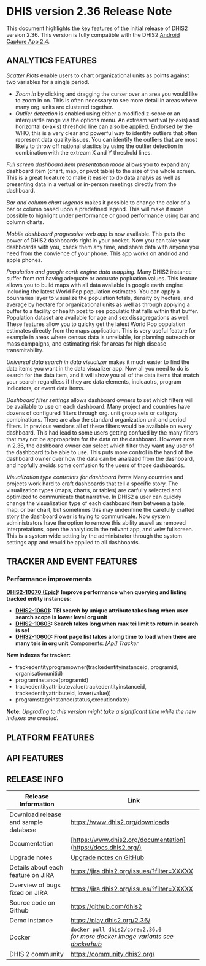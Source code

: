 # DHIS version 2.36 Release Note

This document highlights the key features of the initial release of DHIS2 version 2.36.
This version is fully compatible with the DHIS2 [Android Capture App 2.4](https://www.dhis2.org/android-2-4).


## ANALYTICS FEATURES

_Scatter Plots_ enable users to chart organizational units as points against two variables for a single period. 
  - *Zoom in* by clicking and dragging the curser over an area you would like to zoom in on. This is often necessary to see more detail in areas where many org. units are clustered together. 
  - *Outlier detection* is enabled using either a modified z-score or an interquartle range via the options menu. An extream vertival (y-axis) and horizontal (x-axis) threshold line can also be applied. Endorsed by the WHO, this is a very clear and powerful way to identify outliers that often represent data quality issues. You can identify the outliers that are most likely to throw off national stastics by using the outlier detection in combination with the extream X and Y threshold lines.

_Full screen dashboard item presentation mode_ allows you to expand any dashboard item (chart, map, or pivot table) to the size of the whole screen. This is a great fueature to make it easier to do data analyis as well as presenting data in a vertual or in-person meetings directly from the dashboard.  

_Bar and column chart legends_ makes it possible to change the color of a bar or column based upon a predefined legend. This will make it more possible to highlight under performance or good performance using bar and column charts. 

_Mobile dashboard progressive web app_ is now available. This puts the power of DHIS2 dashboards right in your pocket. Now you can take your dashboards with you, check them any time, and share data with anyone you need from the convience of your phone. This app works on andriod and apple phones. 

_Population and google earth engine data mapping._ Many DHIS2 instance suffer from not having adequate or accurate popluation values. This feature allows you to build maps with all data available in google earth engine including the latest World Pop population estimates. You can apply a bounraries layer to visualize the population totals, density by hectare, and average by hectare for organizational units as well as through applying a buffer to a facility or health post to see populatio that falls within that buffer. Population dataset are available for age and sex dissagregations as well. These features allow you to quicky get the latest World Pop population estimates directly from the maps application. This is very useful feature for example in areas where census data is unreliable, for planning outreach or mass campaigns, and estimating risk for areas for high disease transmitability.  

_Universal data search in data visualizer_ makes it much easier to find the data items you want in the data visualizer app. Now all you need to do is search for the data item, and it will show you all of the data items that match your search regardless if they are data elements, indicaotrs, program indicators, or event data items. 

_Dashboard filter settings_ allows dashboard owners to set which filters will be available to use on each dashboard. Many project and countries have dozens of configured filters through org. unit group sets or catigory combinations. There are also the standard organization unit and period filters. In previous versions all of these filters would be available on every dashboard. This had lead to some users getting confued by the many filters that may not be approapriate for the data on the dashboard.  However now in 2.36, the dashboard owner can select which filter they want any user of the dashboard to be able to use. This puts more control in the hand of the dashboard owner over how the data can be analazed from the dashboard, and hopfully avoids some confusion to the users of those dashboards. 

_Visualization type contraints for dashboard items_ Many countries and projects work hard to craft dashboards that tell a specific story. The visualization types (maps, charts, or tables) are carfully selected and optimized to communicate that narrative. In DHIS2 a user can quickly change the visualization type of each dashboard item between a table, map, or bar chart, but sometimes this may undermine the carefully crafted story the dashboard ower is trying to communicate. Now system administrators have the option to remove this ability aswell as removed interpretations, open the analytics in the relivant app, and veiw fullscreen. This is a system wide setting by the administrator through the system settings app and would be applied to all dashboards. 


## TRACKER AND EVENT FEATURES



### Performance improvements

**[DHIS2-10670 (Epic)](https://jira.dhis2.org/browse/DHIS2-10670): Improve performance when querying and listing tracked entity instances:**
- **[DHIS2-10601](https://jira.dhis2.org/browse/DHIS2-10601): TEI search by unique attribute takes long when user search scope is lower level org unit**
- **[DHIS2-10603](https://jira.dhis2.org/browse/DHIS2-10603): Search takes long when max tei limit to return in search is set**
- **[DHIS2-10600](https://jira.dhis2.org/browse/DHIS2-10600): Front page list takes a long time to load when there are many teis in org unit**
Components: _[Api] Tracker_

**New indexes for tracker:**
- trackedentityprogramowner(trackedentityinstanceid, programid, organisationunitid)
- programinstance(programid)
- trackedentityattributevalue(trackedentityinstanceid, trackedentityattributeid, lower(value))
- programstageinstance(status,executiondate)

**Note:** *Upgrading to this version might take a significant time while the new indexes are created.*




## PLATFORM FEATURES



## API FEATURES



## RELEASE INFO


|Release Information|Link|
| --- | --- |
|Download release and sample database|https://www.dhis2.org/downloads|
|Documentation|[https://www.dhis2.org/documentation](https://docs.dhis2.org/)|
|Upgrade notes|[Upgrade notes on GitHub](https://github.com/dhis2/dhis2-releases/blob/master/releases/2.36/README.md)|
|Details about each feature on JIRA|https://jira.dhis2.org/issues/?filter=XXXXX|
|Overview of bugs fixed on JIRA|https://jira.dhis2.org/issues/?filter=XXXXX|
|Source code on Github|https://github.com/dhis2|
|Demo instance|https://play.dhis2.org/2.36/|
|Docker|`docker pull dhis2/core:2.36.0`<br>_for more docker image variants see [dockerhub](https://hub.docker.com/repository/docker/dhis2/core)_|
|DHIS 2 community|https://community.dhis2.org/|
